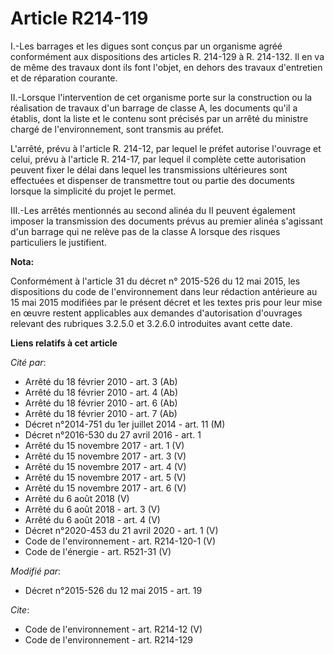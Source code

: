 # Article R214-119

I.-Les barrages et les digues sont conçus par un organisme agréé conformément aux dispositions des articles R. 214-129 à R.
214-132. Il en va de même des travaux dont ils font l'objet, en dehors des travaux d'entretien et de réparation courante. 

II.-Lorsque l'intervention de cet organisme porte sur la construction ou la réalisation de travaux d'un barrage de classe A,
les documents qu'il a établis, dont la liste et le contenu sont précisés par un arrêté du ministre chargé de l'environnement,
sont transmis au préfet. 

L'arrêté, prévu à l'article R. 214-12, par lequel le préfet autorise l'ouvrage et celui, prévu à l'article R. 214-17, par
lequel il complète cette autorisation peuvent fixer le délai dans lequel les transmissions ultérieures sont effectuées et
dispenser de transmettre tout ou partie des documents lorsque la simplicité du projet le permet. 

III.-Les arrêtés mentionnés au second alinéa du II peuvent également imposer la transmission des documents prévus au premier
alinéa s'agissant d'un barrage qui ne relève pas de la classe A lorsque des risques particuliers le justifient.

**Nota:**

Conformément à l'article 31 du décret n° 2015-526 du 12 mai 2015, les dispositions du code de l'environnement dans leur
rédaction antérieure au 15 mai 2015 modifiées par le présent décret et les textes pris pour leur mise en œuvre restent
applicables aux demandes d'autorisation d'ouvrages relevant des rubriques 3.2.5.0 et 3.2.6.0 introduites avant cette date.

**Liens relatifs à cet article**

_Cité par_:

  - Arrêté du 18 février 2010 - art. 3 (Ab)
  - Arrêté du 18 février 2010 - art. 4 (Ab)
  - Arrêté du 18 février 2010 - art. 6 (Ab)
  - Arrêté du 18 février 2010 - art. 7 (Ab)
  - Décret n°2014-751 du 1er juillet 2014 - art. 11 (M)
  - Décret n°2016-530 du 27 avril 2016 - art. 1
  - Arrêté du 15 novembre 2017 - art. 1 (V)
  - Arrêté du 15 novembre 2017 - art. 3 (V)
  - Arrêté du 15 novembre 2017 - art. 4 (V)
  - Arrêté du 15 novembre 2017 - art. 5 (V)
  - Arrêté du 15 novembre 2017 - art. 6 (V)
  - Arrêté du 6 août 2018 (V)
  - Arrêté du 6 août 2018 - art. 3 (V)
  - Arrêté du 6 août 2018 - art. 4 (V)
  - Décret n°2020-453 du 21 avril 2020 - art. 1 (V)
  - Code de l'environnement - art. R214-120-1 (V)
  - Code de l'énergie - art. R521-31 (V)

_Modifié par_:

  - Décret n°2015-526 du 12 mai 2015 - art. 19

_Cite_:

  - Code de l'environnement - art. R214-12 (V)
  - Code de l'environnement - art. R214-129
